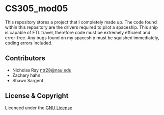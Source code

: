 # CS305_mod05

This repository stores a project that I completely made up. The code found within this repository are the drivers required to pilot a spaceship. This ship is capable of FTL travel, therefore code must be extremely efficient and error-free. Any bugs found on my spaceship must be squished immediately, coding errors included.

## Contributors
- Nicholas Ray <ntr28@nau.edu>
- Zachary hahn
- Shawn Sargent

## License & Copyright

Licenced under the [GNU License](LICENSE)
